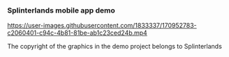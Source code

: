 ### Splinterlands mobile app demo


https://user-images.githubusercontent.com/1833337/170952783-c2060401-c94c-4b81-81be-ab1c23ced24b.mp4


The copyright of the graphics in the demo project belongs to Splinterlands
